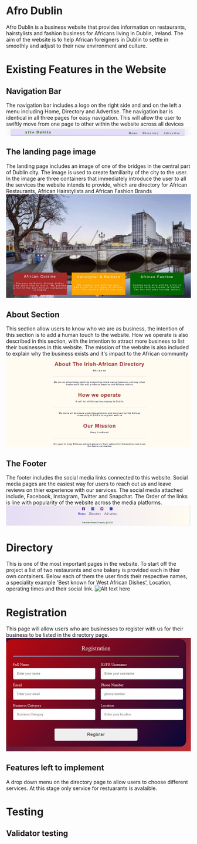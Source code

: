 # Afro Dublin
Afro Dublin is a business website that provides information on restaurants, hairstylists and fashion business for Africans living in Dublin, Ireland. The aim of the website is to help African foreigners in Dublin to settle in smoothly and adjust to their new environment and culture. 
# Existing Features in the Website
## Navigation Bar
The navigation bar includes a logo on the right side and and on the left a menu including Home, Directory and Advertise. The navigation bar is identical in all three pages for easy navigation.
This will allow the user to swiftly move from one page to other within the website across all devices 
![Navigation bar](assets/images/navigation-bar.JPG)
## The landing page image 
The landing page includes an image of one of the bridges in the central part of Dublin city. The image is used to create familiarity of the city to the user. 
In the image are three containers that immediately introduce the user to all the services the website intends to provide, which are directory for African Restaurants, African Hairstylists and African Fashion Brands
![Landing page](assets/images/landing-page.JPG)
## About Section 
This section allow users to know who we are as business, the intention of this section is to add a human touch to the website. 
How we operate is also described in this section, with the intention to attract more business to list their businesses in this website. 
The mission of the website is also included to explain why the business exists and it's impact to the African community
![About section](assets/images/about-section.JPG)
## The Footer 
The footer includes the social media links connected to this website. Social media pages are the easiest way for users to reach out us and leave reviews on thier experience with our services. 
The social media attached include, Facebook, Instagram, Twitter and Snapchat. The Order of the links is line with popularity of the website across the media platforms. 
![Footer](assets/images/footer.JPG)
# Directory 
This is one of the most important pages in the website. To start off the project a list of two restaurants and one bakery is provided each in thier own containers. 
Below each of them the user finds their respective names, a speciality example 'Best known for West African Dishes', Location, operating times and their social link. 
![Alt text here](docs/images/fileName.png)
# Registration 
This page will allow users who are businesses to register with us for their business to be listed in the directory page. 
![Registration](assets/images/advertise-page.JPG)
## Features left to implement
A drop down menu on the directory page to allow users to choose different services. At this stage only service for restuarants is avalaible. 
# Testing 
## Validator testing 
